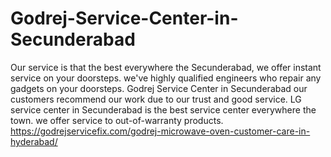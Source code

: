 # Godrej-Service-Center-in-Secunderabad
Our service is that the best everywhere the Secunderabad, we offer instant service on your doorsteps. we've highly qualified engineers who repair any gadgets on your doorsteps. Godrej Service Center in Secunderabad our customers recommend our work due to our trust and good service. LG service center in Secunderabad is the best service center everywhere the town. we offer service to out-of-warranty products. https://godrejservicefix.com/godrej-microwave-oven-customer-care-in-hyderabad/
